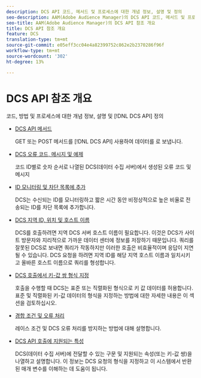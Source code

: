 ```yaml
---
description: DCS API 코드, 메서드 및 프로세스에 대한 개념 정보, 설명 및 정의
seo-description: AAM(Adobe Audience Manager)의 DCS API 코드, 메서드 및 프로세스에 대한 개념 정보, 설명 및 정의
seo-title: AAM(Adobe Audience Manager)의 DCS API 참조 개요
title: DCS API 참조 개요
feature: DCS
translation-type: tm+mt
source-git-commit: e05eff3cc04e4a82399752c862e2b2370286f96f
workflow-type: tm+mt
source-wordcount: '302'
ht-degree: 13%

---
```



# DCS API 참조 개요

코드, 방법 및 프로세스에 대한 개념 정보, 설명 및 [!DNL DCS API] 정의

* [DCS API 메서드](/help/using/api/dcs-intro/dcs-api-reference/dcs-api-methods.md)

   GET 또는 POST 메서드를 [!DNL DCS API] 사용하여 데이터를 로 보냅니다.

* [DCS 오류 코드, 메시지 및 예제](/help/using/api/dcs-intro/dcs-api-reference/dcs-error-codes.md)

   코드 ID별로 숫자 순서로 나열된 DCS(데이터 수집 서버)에서 생성된 오류 코드 및 메시지

* [ID 모니터링 및 차단 목록에 추가](/help/using/api/dcs-intro/dcs-api-reference/id-monitoring-denylisting.md)

   DCS는 수신되는 ID를 모니터링하고 짧은 시간 동안 비정상적으로 높은 비율로 전송되는 ID를 차단 목록에 추가합니다.

* [DCS 지역 ID, 위치 및 호스트 이름](/help/using/api/dcs-intro/dcs-api-reference/dcs-regions.md)

   DCS를 호출하려면 지역 DCS 서버 호스트 이름이 필요합니다. 이것은 DCS가 사이트 방문자와 지리적으로 가까운 데이터 센터에 정보를 저장하기 때문입니다. 쿼리를 잘못된 DCS로 보내면 쿼리가 작동하지만 이러한 호출은 비효율적이며 응답이 지연될 수 있습니다. DCS 요청을 하려면 지역 ID를 해당 지역 호스트 이름과 일치시키고 올바른 호스트 이름으로 쿼리를 형성합니다.

* [DCS 호출에서 키-값 쌍 형식 지정](/help/using/api/dcs-intro/dcs-api-reference/dcs-key-format.md)

   호출을 수행할 때 DCS는 표준 또는 직렬화된 형식으로 키 값 데이터를 허용합니다. 표준 및 직렬화된 키-값 데이터의 형식을 지정하는 방법에 대한 자세한 내용은 이 섹션을 검토하십시오.

* [경합 조건 및 오류 처리](/help/using/api/dcs-intro/dcs-api-reference/dcs-race-conditions.md)

   레이스 조건 및 DCS 오류 처리를 방지하는 방법에 대해 설명합니다.

* [DCS API 호출에 지원되는 특성](/help/using/api/dcs-intro/dcs-api-reference/dcs-keys.md)

   DCS(데이터 수집 서버)에 전달할 수 있는 구문 및 지원되는 속성(또는 키-값 쌍)을 나열하고 설명합니다. 이 정보는 DCS 요청의 형식을 지정하고 이 시스템에서 반환된 매개 변수를 이해하는 데 도움이 됩니다.
